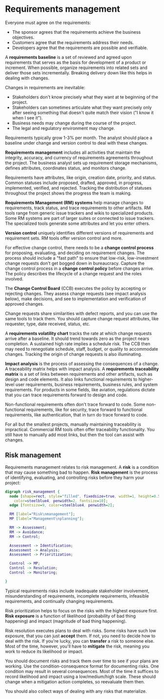 # Requirements management

Everyone must agree on the requirements:

- The sponsor agrees that the requirements achieve the business objectives.
- Customers agree that the requirements address their needs.
- Developers agree that the requirements are possible and verifiable.

A **requirements baseline** is a set of reviewed and agreed upon requirements that serves as the basis for development
of a product or increment.
When possible, organize requirements into related sets and deliver those sets incrementally.
Breaking delivery down like this helps in dealing with changes.

Changes in requirements are inevitable:

<!-- vale Google.FirstPerson = NO -->
- Stakeholders don't know precisely what they want at te beginning of the project.
- Stakeholders can sometimes articulate what they want precisely only after seeing something that doesn't quite match
  their vision ("I know it when I see it").
- Business needs may change during the course of the project.
- The legal and regulatory environment may change.
<!-- vale Google.FirstPerson = YES -->

Requirements typically grow 1-3% per month.
The analyst should place a baseline under change and version control to deal with these changes.

**Requirements management** includes all activities that maintain the integrity, accuracy, and currency of
requirements agreements throughout the project.
The business analyst sets up requirement storage mechanisms, defines attributes, coordinates status, and monitors
change.

Requirements have attributes, like origin, creation date, priority, and status.
Common statuses include proposed, drafted, approved, in progress, implemented, verified, and rejected.
Tracking the distribution of statuses throughout the project shows the progress the team is making.

**Requirements Management (RM) systems** help manage changes to requirements, track status, and trace requirements to
other artifacts.
RM tools range from generic issue trackers and wikis to specialized products.
Some RM systems are part of larger suites or connected to issue trackers.
The specialized tools generate some attributes and let you enter others.

**Version control** uniquely identifies different versions of requirements and requirement sets.
RM tools offer version control and more.

For effective change control, there needs to be a **change control process** for proposing, evaluating, and deciding on
requirement changes.
The process should include a "fast path" to ensure that low-risk, low-investment change requests don't get bogged down
in bureaucracy.
Capture the change control process in a **change control policy** before changes arrive.
The policy describes the lifecycle of a change request and the roles involved.

The **Change Control Board** (CCB) executes the policy by accepting or rejecting changes.
They assess change requests (see impact analysis below), make decisions, and see to implementation and verification of
approved changes.

Change requests share similarities with defect reports, and you can use the same tools to track them.
You should capture change request attributes, like requester, type, date received, status, etc.

A **requirements volatility chart** tracks the rate at which change requests arrive after a baseline.
It should trend towards zero as the project nears completion.
A sustained high rate implies a schedule risk.
The CCB then may need to renegotiate schedule, staff, budget, or quality to accommodate changes.
Tracking the origin of change requests is also illuminating.

**Impact analysis** is the process of assessing the consequences of a change.
A traceability matrix helps with impact analysis.
A **requirements traceability matrix** is a set of links between requirements and other artifacts, such as design and
code elements.
It also links functional requirements to higher-level user requirements, business requirements, business rules, and
system requirements.
For products in some fields, like aviation, regulations dictate that you can trace requirements forward to design and
code.

Non-functional requirements often don't trace forward to code.
Some non-functional requirements, like for security, trace forward to functional requirements, like authentication,
that in turn do trace forward to code.

For all but the smallest projects, manually maintaining traceability is impractical.
Commercial RM tools often offer traceability functionality.
You still have to manually add most links, but then the tool can assist with changes.


## Risk management

Requirements management relates to risk management.
A **risk** is a condition that may cause something bad to happen.
**Risk management** is the process of identifying, evaluating, and controlling risks before they harm your project:

```dot process
digraph risk_management {
  node [shape=rect, style="filled", fixedsize=true, width=1, height=0.5, fillcolor=lightskyblue2,
    color=steelblue4, penwidth=2, fontsize=10];
  edge [fontsize=9, color=steelblue4, penwidth=2];

  RM [label="Risk\nmanagement"];
  MP [label="Management\nplanning"];

  RM -> Assessment;
  RM -> Avoidance;
  RM -> Control;

  Assessment -> Identification;
  Assessment -> Analysis;
  Assessment -> Prioritization;

  Control -> MP;
  Control -> Resolution;
  Control -> Monitoring;

}
```

Typical requirements risks include inadequate stakeholder involvement, misunderstanding of requirements,
incomplete requirements, infeasible requirements, and continually changing requirements.

Risk prioritization helps to focus on the risks with the highest exposure first.
**Risk exposure** is a function of likelihood (probability of bad thing happening) and impact (magnitude of bad thing
happening).

Risk resolution executes plans to deal with risks.
Some risks have such low exposure, that you can just **accept** them.
If not, you need to decide how to deal with the risk.
If you're lucky, you can **transfer** a risk to someone else.
Most of the time, however, you'll have to **mitigate** the risk, meaning you work to reduce its likelihood or impact.

You should document risks and track them over time to see if your plans are working.
Use the condition-consequence format for documenting risks.
One condition may result in several consequences.
Most of the time it suffices to record likelihood and impact using a low/medium/high scale.
These should change when a mitigation action completes, so reevaluate them then.

You should also collect ways of dealing with any risks that materialize.
